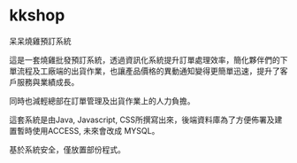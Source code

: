 # kkshop

呆呆燒雞預訂系統

這是一套燒雞批發預訂系統，透過資訊化系統提升訂單處理效率，簡化夥伴們的下單流程及工廠端的出貨作業，也讓產品價格的異動通知變得更簡單迅速，提升了客戶服務與業績成長。

同時也減輕總部在訂單管理及出貨作業上的人力負擔。

這套系統是由Java, Javascript, CSS所撰寫出來，後端資料庫為了方便佈署及建置暫時使用ACCESS, 未來會改成 MYSQL。

基於系統安全，僅放置部份程式。
